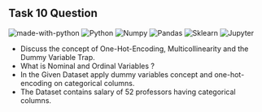 ## Task 10 Question
![made-with-python](https://img.shields.io/badge/Made%20with-Python-1f425f.svg)
![Python](https://img.shields.io/badge/-Python-3776AB?logo=Python&logoColor=white)
![Numpy](https://img.shields.io/badge/Numpy-777BB4?logo=numpy&logoColor=white)
![Pandas](https://img.shields.io/badge/Pandas-2C2D72?logo=pandas&logoColor=white)
![Sklearn](https://img.shields.io/badge/scikit_learn-F7931E?logo=scikit-learn&logoColor=white)
![Jupyter](https://img.shields.io/badge/Jupyterlab-F37626?logo=Jupyter&logoColor=white)

- Discuss the concept of One-Hot-Encoding, Multicollinearity and the Dummy Variable Trap.  
- What is Nominal and Ordinal Variables ?
- In the Given Dataset apply dummy variables concept and one-hot-encoding on categorical columns.
- The Dataset contains salary of 52 professors having categorical columns. 
